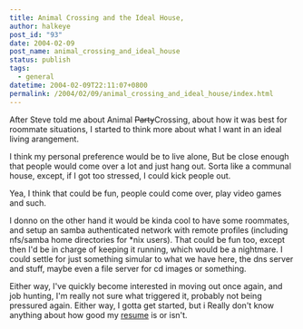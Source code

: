 ```yaml
---
title: Animal Crossing and the Ideal House,
author: halkeye
post_id: "93"
date: 2004-02-09
post_name: animal_crossing_and_ideal_house
status: publish
tags:
  - general
datetime: 2004-02-09T22:11:07+0800
permalink: /2004/02/09/animal_crossing_and_ideal_house/index.html
---
```


After Steve told me about Animal <s>Party</s>Crossing, about how it was best for roommate situations, I started to think more about what I want in an ideal living arangement.

I think my personal preference would be to live alone, But be close enough that people would come over a lot and just hang out. Sorta like a communal house, except, if I got too stressed, I could kick people out.

Yea, I think that could be fun, people could come over, play video games and such.

I donno on the other hand it would be kinda cool to have some roommates, and setup an samba authenticated network with remote profiles (including nfs/samba home directories for *nix users). That could be fun too, except then I'd be in charge of keeping it running, which would be a nightmare. I could settle for just something simular to what we have here, the dns server and stuff, maybe even a file server for cd images or something.

Either way, I've quickly become interested in moving out once again, and job hunting, I'm really not sure what triggered it, probably not being pressured again. Either way, I gotta get started, but i Really don't know anything about how good my [resume](https://files.halkeye.net/Gavin%20Resume.doc) is or isn't.